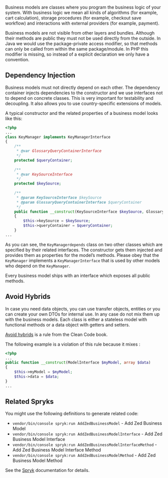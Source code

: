 Business models are classes where you program the business logic of your system. With business logic we mean all kinds of algorithms (for example, cart calculation), storage procedures (for example, checkout save workflow) and interactions with external providers (for example, payment).

Business models are not visible from other layers and bundles. Although their methods are public they must not be used directly from the outside. In Java we would use the package-private access modifier, so that methods can only be called from within the same package/module. In PHP this modifier is missing, so instead of a explicit declaration we only have a convention.

## Dependency Injection

Business models must not directly depend on each other. The dependency container injects dependencies to the constructor and we use interfaces not to depend on concrete classes. This is very important for testability and decoupling. It also allows you to use country-specific extensions of models.

A typical constructor and the related properties of a business model looks like this:

```php
<?php
...
class KeyManager implements KeyManagerInterface
{
    /**
     * @var GlossaryQueryContainerInterface
     */
    protected $queryContainer;
 
    /**
     * @var KeySourceInterface
     */
    protected $keySource;
 
    /**
     * @param KeySourceInterface $keySource
     * @param GlossaryQueryContainerInterface $queryContainer
     */
    public function __construct(KeySourceInterface $keySource, GlossaryQueryContainerInterface $queryContainer)
    {
        $this->keySource = $keySource;
        $this->queryContainer = $queryContainer;
    }
...
```

As you can see, the `KeyManagerdepends` class on two other classes which are specified by their related interfaces. The constructor gets them injected and provides them as properties for the model’s methods. Please obey that the `KeyManager` implements a `KeyManagerInterface` that is used by other models who depend on the `KeyManager`.

Every business model ships with an interface which exposes all public methods.

## Avoid Hybrids

In case you need data objects, you can use transfer objects, entities or you can create your own DTOs for internal use. In any case do not mix them up with the business models. Each class is either a stateless model with functional methods or a data object with getters and setters.

[Avoid hybrids](https://books.google.de/books?id=_i6bDeoCQzsC&lpg=PT172&ots=eo5Pxl9g22&dq=Avoid%20hybrids%20clean%20code&hl=de&pg=PT172#v=onepage&q=Avoid%20hybrids%20clean%20code&f=false) is a rule from the Clean Code book.

The following example is a violation of this rule because it mixes :

```php
<?php
...
public function __construct(ModelInterface $myModel, array $data)
{
    $this->myModel = $myModel;
    $this->data = $data;
}
...
```

## Related Spryks

You might use the following definitions to generate related code:

* `vendor/bin/console spryk:run AddZedBusinessModel` - Add Zed Business Model
* `vendor/bin/console spryk:run AddZedBusinessModelInterface` - Add Zed Business Model Interface
* `vendor/bin/console spryk:run AddZedBusinessModelInterfaceMethod` - Add Zed Business Model Interface Method
* `vendor/bin/console spryk:run AddZedBusinessModelMethod` - Add Zed Business Model Method

See the [Spryk](https://documentation.spryker.com/v2/docs/spryk-201903) documentation for details.